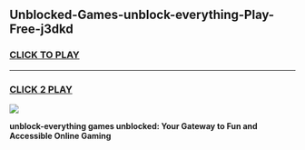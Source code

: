 
## Unblocked-Games-unblock-everything-Play-Free-j3dkd
<h3>
<a href="https://premium76.site?title=unblock-everything&ref=10A">CLICK TO PLAY</a></h3>
<hr>

<h3>
<a href="https://premium76.site?title=unblock-everything&ref=10A">CLICK 2 PLAY</a>
  
</h3>

<a href="https://premium76.site?title=unblock-everything&ref=10A"><img src="https://clearcache.store/games.png"></a>


**unblock-everything games unblocked: Your Gateway to Fun and Accessible Online Gaming**
